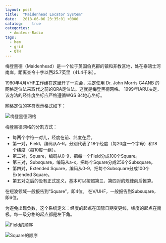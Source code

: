 ```yaml
---
layout:	post
title:	"Maidenhead Locator System"
date:	2018-06-06 23:35:01 +0000
catalog:	true
categories:
  - Amateur-Radio
tags:
  - ham
  - grid
  - QTH
---
```


梅登黑德（Maidenhead）是一个位于英国伯克郡的镇和非教区地，处在泰晤士河南岸，距离查令十字以西25.7英里（41.4千米）。

1980年4月VHF工作组在这里开了一次会，决定使用 Dr. John Morris G4ANB 的网格定位法来取代之前的QRA定位法。这就是梅登黑德网格。
1999年IARU决定，该方法的经纬度坐标应严格遵循WGS 84地心坐标。

网格定位的字符表示格式如下：

![梅登黑德网格](https://upload.wikimedia.org/wikipedia/commons/thumb/d/de/Maidenhead_Locator_System_explained.svg/640px-Maidenhead_Locator_System_explained.svg.png)

梅登黑德网格的分割方式：
* 每两个字符一对儿，经度在前、纬度在后。
* 第一对，Field，编码从A-R，分别代表了18个经度（每20度一个字母）和18个纬度（每10度一组）。
* 第二对，Square，编码从0-9，把每一个Field分成100个Square。
* 第三对，Subsquare，编码从a-x，把每个Square分成256个Subsquare。
* 第四对，Extended Square，编码从0-9，把每个Subsquare分成100个Extended Square。
* 第五对之后的没有正式定义，基本可以按照第三、第四对的规律向后推算。

在短波领域一般报告到“Square”，即4位。
在V/UHF，一般报告到Subsuqare，即6位。

为避免出现负数，这个系统定义：经度的起点在国际日期变更线，纬度的起点在南极。每一级分格的起点都是左下角。

![Field的顺序](https://upload.wikimedia.org/wikipedia/commons/thumb/9/94/Maidenhead_Locator_Map.png/640px-Maidenhead_Locator_Map.png)

![Square的顺序](https://upload.wikimedia.org/wikipedia/commons/thumb/1/1d/Maidenhead_grid_over_Europe.svg/584px-Maidenhead_grid_over_Europe.svg.png)
